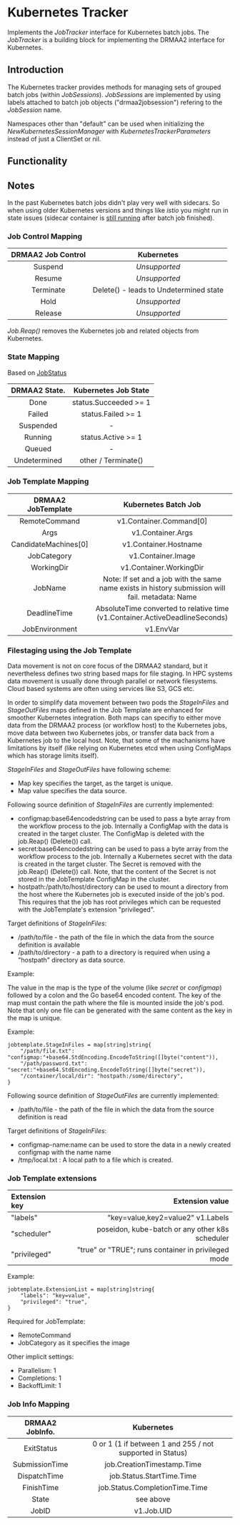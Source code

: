# Kubernetes Tracker

Implements the _JobTracker_ interface for Kubernetes batch jobs.
The _JobTracker_ is a building block for implementing the DRMAA2
interface for Kubernetes.

## Introduction

The Kubernetes tracker provides methods for managing sets of 
grouped batch jobs (within _JobSessions_). _JobSessions_ are
implemented by using labels attached to batch job objects 
("drmaa2jobsession") refering to the _JobSession_ name.

Namespaces other than "default" can be used when initializing
the _NewKubernetesSessionManager_ with _KubernetesTrackerParameters_
instead of just a ClientSet or nil.

## Functionality

## Notes

In the past Kubernetes batch jobs didn't play very well with sidecars.
So when using older Kubernetes versions and things like _istio_ you might run in state
issues (sidecar container is [still running](https://github.com/istio/istio/issues/6324)
after batch job finished).

### Job Control Mapping

| DRMAA2 Job Control | Kubernetes      |
| :-----------------:|:---------------:|
| Suspend            | *Unsupported*   |
| Resume             | *Unsupported*   |
| Terminate          | Delete() - leads to Undetermined state |
| Hold               | *Unsupported*   |
| Release            | *Unsupported*   |

_Job.Reap()_ removes the Kubernetes job and related objects from Kubernetes.

### State Mapping

Based on [JobStatus](https://kubernetes.io/docs/api-reference/batch/v1/definitions/#_v1_jobstatus)

|  DRMAA2 State.                | Kubernetes Job State  |
| :----------------------------:|:---------------------:|
| Done                          | status.Succeeded >= 1 |
| Failed                        | status.Failed >= 1    |
| Suspended                     | -                     |
| Running                       | status.Active >= 1    |
| Queued                        | -                     |
| Undetermined                  | other  / Terminate()  |

### Job Template Mapping

| DRMAA2 JobTemplate   | Kubernetes Batch Job            |
| :-------------------:|:-------------------------------:|
| RemoteCommand        | v1.Container.Command[0]         |
| Args                 | v1.Container.Args               |
| CandidateMachines[0] | v1.Container.Hostname           |
| JobCategory          | v1.Container.Image              |
| WorkingDir           | v1.Container.WorkingDir         |
| JobName              | Note: If set and a job with the same name exists in history submission will fail. metadata: Name |
| DeadlineTime         | AbsoluteTime converted to relative time (v1.Container.ActiveDeadlineSeconds) |
| JobEnvironment       | v1.EnvVar                       |


### Filestaging using the Job Template

Data movement is not on core focus of the DRMAA2 standard, but it nevertheless defines two string based maps for file staging. In HPC systems data movement is usually done through parallel or network
filesystems. Cloud based systems are often using services like S3, GCS etc.

In order to simplify data movement between two pods the _StageInFiles_ and
_StageOutFiles_ maps defined in the Job Template are enhanced for smoother
Kubernetes integration. Both maps can specifiy to either move data
from the DRMAA2 process (or workflow host) to the Kubernetes jobs,
move data between two Kubernetes jobs, or transfer data back from
a Kubernetes job to the local host. Note, that some of the machanisms
have limitations by itself (like relying on Kubernetes etcd when
using ConfigMaps which has storage limits itself).

_StageInFiles_ and _StageOutFiles_  have following scheme:
- Map key specifies the target, as the target is unique.
- Map value specifies the data source.

Following source definition of _StageInFiles_ are currently implemented:
- configmap:base64encodedstring can be used to pass a byte array from the workflow process to the job. Internally a ConfigMap with the data is created in the target cluster. The ConfigMap is deleted
with the job.Reap() (Delete()) call.
- secret:base64encodedstring can be used to pass a byte array from the workflow process to the job. Internally a Kubernetes secret with the data is created in the target cluster. The Secret is 
removed with the job.Reap() (Delete()) call. Note, that the content of the Secret is not
stored in the JobTemplate ConfigMap in the cluster.
- hostpath:/path/to/host/directory can be used to mount a directory from the host where
the Kubernetes job is executed inside of the job's pod. This requires that the job
has root privileges which can be requested with the JobTemplate's extension "privileged".

Target definitions of _StageInFiles_:
- /path/to/file - the path of the file in which the data from the source
definition is available
- /path/to/directory - a path to a directory is required when using a "hostpath" 
directory as data source.

Example:

The value in the map is the type of the volume (like _secret_ or _configmap_)
followed by a colon and the Go base64 encoded content. The key of
the map must contain the path where the file is mounted inside the job's pod.
Note that only one file can be generated with the same content as the key
in the map is unique.

Example:

    jobtemplate.StageInFiles = map[string]string{
        "/path/file.txt": "configmap:"+base64.StdEncoding.EncodeToString([]byte("content")),
        "/path/password.txt": "secret:"+base64.StdEncoding.EncodeToString([]byte("secret")),
        "/container/local/dir": "hostpath:/some/directory",
    }

Following source definition of _StageOutFiles_ are currently implemented:
- /path/to/file - the path of the file in which the data from the source
definition is read

Target definitions of _StageInFiles_:
- configmap-name:name can be used to store the data in a newly created
configmap with the name name
- /tmp/local.txt : A local path to a file which is created.

### Job Template extensions

| Extension key | Extension value                   |
|:--------------|----------------------------------:|
| "labels"      | "key=value,key2=value2" v1.Labels |
| "scheduler"   | poseidon, kube-batch or any other k8s scheduler |
| "privileged"  | "true" or "TRUE"; runs container in privileged mode |

Example:

    jobtemplate.ExtensionList = map[string]string{
        "labels": "key=value",
        "privileged": "true",
    }

Required for JobTemplate:
* RemoteCommand
* JobCategory as it specifies the image

Other implicit settings:
* Parallelism: 1
* Completions: 1
* BackoffLimit: 1

### Job Info Mapping

| DRMAA2 JobInfo.      | Kubernetes                           |
| :-------------------:|:------------------------------------:|
| ExitStatus           |  0 or 1 (1 if between 1 and 255 / not supported in Status)  |
| SubmissionTime       | job.CreationTimestamp.Time           |
| DispatchTime         | job.Status.StartTime.Time            |
| FinishTime           | job.Status.CompletionTime.Time       |
| State                | see above                            |
| JobID                | v1.Job.UID |

